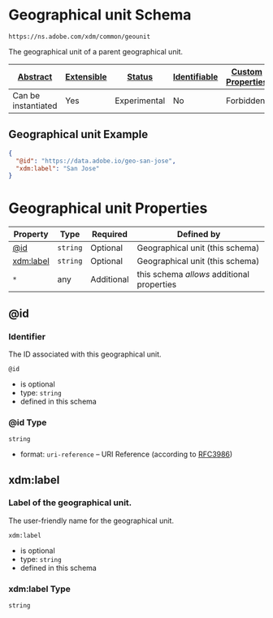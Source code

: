 
# Geographical unit Schema

```
https://ns.adobe.com/xdm/common/geounit
```

The geographical unit of a parent geographical unit.

| [Abstract](../../abstract.md) | [Extensible](../../extensions.md) | [Status](../../status.md) | [Identifiable](../../id.md) | [Custom Properties](../../extensions.md) | [Additional Properties](../../extensions.md) | Defined In |
|-------------------------------|-----------------------------------|---------------------------|-----------------------------|------------------------------------------|----------------------------------------------|------------|
| Can be instantiated | Yes | Experimental | No | Forbidden | Permitted | [common/geounit.schema.json](common/geounit.schema.json) |

## Geographical unit Example
```json
{
  "@id": "https://data.adobe.io/geo-san-jose",
  "xdm:label": "San Jose"
}
```

# Geographical unit Properties

| Property | Type | Required | Defined by |
|----------|------|----------|------------|
| [@id](#id) | `string` | Optional | Geographical unit (this schema) |
| [xdm:label](#xdmlabel) | `string` | Optional | Geographical unit (this schema) |
| `*` | any | Additional | this schema *allows* additional properties |

## @id
### Identifier

The ID associated with this geographical unit.

`@id`
* is optional
* type: `string`
* defined in this schema

### @id Type


`string`
* format: `uri-reference` – URI Reference (according to [RFC3986](https://tools.ietf.org/html/rfc3986))






## xdm:label
### Label of the geographical unit.

The user-friendly name for the geographical unit.

`xdm:label`
* is optional
* type: `string`
* defined in this schema

### xdm:label Type


`string`





